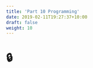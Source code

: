 ```yaml
---
title: 'Part 10 Programming'
date: 2019-02-11T19:27:37+10:00
draft: false
weight: 10
---
```


# 🔒


